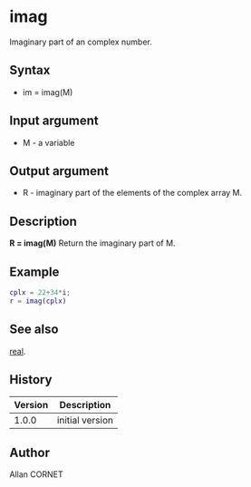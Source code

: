 

# imag

Imaginary part of an complex number.

## Syntax

- im = imag(M)

## Input argument

 - M - a variable

## Output argument

 - R - imaginary part of the elements of the complex array M.

## Description


  <p><b>R = imag(M)</b> Return the imaginary part of M.</p>


## Example

```matlab
cplx = 22+34*i;
r = imag(cplx)
```

## See also

[real](real.md).
## History

|Version|Description|
|------|------|
|1.0.0|initial version|


## Author

Allan CORNET



